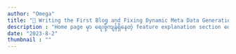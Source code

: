 ```yaml
---
author: "Omega"
title: "📝 Writing the First Blog and Fixing Dynamic Meta Data Generation"
description : "Home page မှာ ​ရေးဖို့ကျန်ရှိ​နေတဲ့ feature explanation section ​လေးရယ်၊ Encounter အ​ကြောင်း blog ​လေးရယ် လုပ်ဖြစ်ပါတယ်။"
date: "2023-8-2"
thumbnail : ""
---
```

